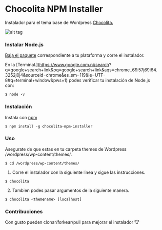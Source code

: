 # Chocolita NPM Installer
Instalador para el tema base de Wordpress [Chocolita.](https://github.com/monchitonet/Chocolita)

![alt tag](https://raw.githubusercontent.com/kikeonline/chocolita-npm-installer/master/screen.gif)

### Instalar Node.js
[Baja el paquete](https://nodejs.org/en/download/) correspondiente a tu plataforma y corre el instalador.

En la [Terminal.](https://www.google.com.ni/search? q=google+search+link&oq=google+search+link&aqs=chrome..69i57j69i64.3252j0j4&sourceid=chrome&es_sm=119&ie=UTF-8#q=terminal+window&pws=1) podes verificar tu instalación de Node.js con:
```
$ node -v
```

### Instalación
Instala con [npm](https://www.npmjs.com/)
  ```shell
  $ npm install -g chocolita-npm-installer
  ```

### Uso
Asegurate de que estas en tu carpeta themes de Wordpress /wordpress/wp-content/themes/.
  ```shell
  $ cd /wordpress/wp-content/themes/
  ```
  
1. Corre el instalador con la siguiente linea y sigue las instrucciones.
  ```shell
  $ chocolita
  ```
  
2. Tambien podes pasar argumentos de la siguiente manera.
  ```shell
  $ chocolita <themename> [localhost]
  ```
  
### Contribuciones
Con gusto pueden clonar/forkear/pull para mejorar el instalador 🐮
